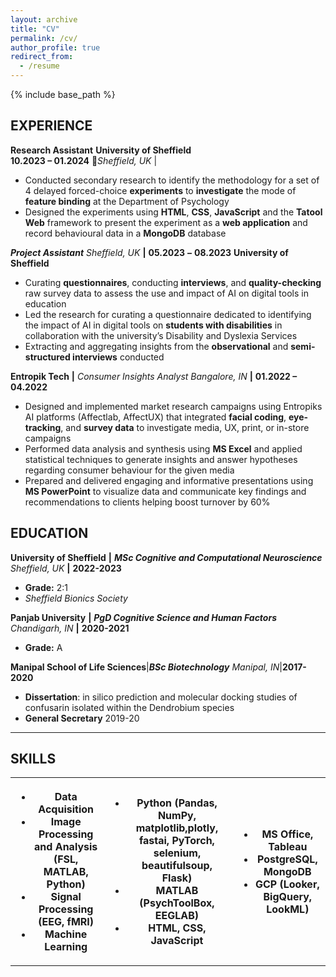 ```yaml
---
layout: archive
title: "CV"
permalink: /cv/
author_profile: true
redirect_from:
  - /resume
---
```


{% include base_path %}

## EXPERIENCE

**Research Assistant**
**University of Sheffield**  
**10.2023 – 01.2024**
📍*Sheffield, UK* |

- Conducted secondary research to identify the methodology for a set of 4 delayed forced-choice **experiments** to **investigate** the mode of **feature binding** at the Department of Psychology
- Designed the experiments using **HTML**, **CSS**, **JavaScript** and the **Tatool Web** framework to present the experiment as a **web application** and record behavioural data in a **MongoDB** database

**_Project Assistant_** _Sheffield,_ _UK_ **|** **05.2023** **–** **08.2023**
**University of Sheffield**

- Curating **questionnaires**, conducting **interviews**, and **quality-checking** raw survey data to assess the use and impact of AI on digital tools in education
- Led the research for curating a questionnaire dedicated to identifying the impact of AI in digital tools on **students with disabilities** in collaboration with the university’s Disability and Dyslexia Services
- Extracting and aggregating insights from the **observational** and **semi-structured interviews** conducted

**Entropik Tech** **|** _Consumer Insights_ _Analyst_ _Bangalore,_ _IN_ **|** **01.2022 – 04.2022**

- Designed and implemented market research campaigns using Entropiks AI platforms (Affectlab, AffectUX) that integrated **facial coding**, **eye-tracking**, and **survey data** to investigate media, UX, print, or in-store campaigns
- Performed data analysis and synthesis using **MS Excel** and applied statistical techniques to generate insights and answer hypotheses regarding consumer behaviour for the given media
- Prepared and delivered engaging and informative presentations using **MS PowerPoint** to visualize data and communicate key findings and recommendations to clients helping boost turnover by 60%

## EDUCATION

**University of Sheffield** **|** **_MSc Cognitive and Computational Neuroscience_** _Sheffield, UK_ **|** **2022-2023**

- **Grade:** 2:1
- _Sheffield Bionics Society_

**Panjab University** **|** **_PgD Cognitive Science and Human Factors_** _Chandigarh, IN_ **|** **2020-2021**

- **Grade:** A

**Manipal School of Life Sciences**|**_BSc Biotechnology_** _Manipal, IN_|**2017-2020**

- **Dissertation**: in silico prediction and molecular docking studies of confusarin isolated within the Dendrobium species
- **General Secretary** 2019-20

---

## **SKILLS**

<table><tbody><tr><th><ul><li><strong>Data Acquisition</strong></li><li><strong>Image Processing and Analysis </strong>(<strong>FSL, MATLAB, Python</strong>)</li><li><strong>Signal Processing </strong>(<strong>EEG, fMRI</strong>)</li><li><strong>Machine Learning</strong></li></ul></th><th><ul><li><strong>Python </strong>(Pandas, NumPy, matplotlib,plotly, fastai, PyTorch, selenium, beautifulsoup, Flask)</li><li><strong>MATLAB </strong>(PsychToolBox, EEGLAB)</li><li><strong>HTML</strong>,<strong> CSS, JavaScript</strong></li></ul></th><th><ul><li><strong>MS Office</strong>,<strong> Tableau</strong></li><li><strong>PostgreSQL</strong>,<strong> MongoDB</strong></li><li><strong>GCP </strong>(<strong>Looker,</strong> <strong>BigQuery, LookML</strong>)</li></ul></th></tr></tbody></table>

 <!-- Education

- Ph.D in Version Control Theory, GitHub University, 2018 (expected)
- M.S. in Jekyll, GitHub University, 2014
- B.S. in GitHub, GitHub University, 2012

# Work experience

- Spring 2024: Academic Pages Collaborator

  - Github University
  - Duties includes: Updates and improvements to template
  - Supervisor: The Users

- Fall 2015: Research Assistant

  - Github University
  - Duties included: Merging pull requests
  - Supervisor: Professor Hub

- Summer 2015: Research Assistant
  - Github University
  - Duties included: Tagging issues
  - Supervisor: Professor Git

# Skills

- Skill 1
- Skill 2
  - Sub-skill 2.1
  - Sub-skill 2.2
  - Sub-skill 2.3
- Skill 3

# Publications

  <ul>{% for post in site.publications reversed %}
    {% include archive-single-cv.html %}
  {% endfor %}</ul>
  
Talks
======
  <ul>{% for post in site.talks reversed %}
    {% include archive-single-talk-cv.html  %}
  {% endfor %}</ul>
  
Teaching
======
  <ul>{% for post in site.teaching reversed %}
    {% include archive-single-cv.html %}
  {% endfor %}</ul>
  
Service and leadership
======
* Currently signed in to 43 different slack teams -->
